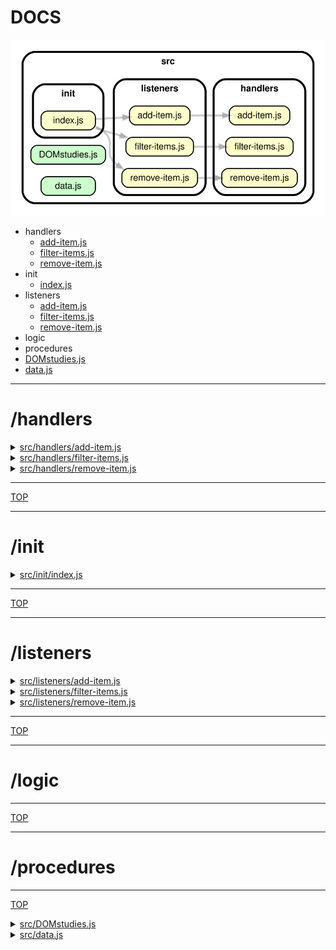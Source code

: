<!-- BEGIN TITLE -->

# DOCS

<!-- END TITLE -->

<!-- BEGIN TREE -->

![dependency graph](./dependency-graph.svg)

<!-- END TREE -->

<!-- BEGIN TOC -->

- handlers
  - [add-item.js](#srchandlersadd-itemjs)
  - [filter-items.js](#srchandlersfilter-itemsjs)
  - [remove-item.js](#srchandlersremove-itemjs)
- init
  - [index.js](#srcinitindexjs)
- listeners
  - [add-item.js](#srclistenersadd-itemjs)
  - [filter-items.js](#srclistenersfilter-itemsjs)
  - [remove-item.js](#srclistenersremove-itemjs)
- logic
- procedures
- [DOMstudies.js](#srcDOMstudiesjs)
- [data.js](#srcdatajs)

<!-- END TOC -->

<!-- BEGIN DOCS -->

---

# /handlers

<details><summary><a href="../src/handlers/add-item.js" id="srchandlersadd-itemjs">src/handlers/add-item.js</a></summary>

</details>

<details><summary><a href="../src/handlers/filter-items.js" id="srchandlersfilter-itemsjs">src/handlers/filter-items.js</a></summary>

</details>

<details><summary><a href="../src/handlers/remove-item.js" id="srchandlersremove-itemjs">src/handlers/remove-item.js</a></summary>

</details>

---

[TOP](#DOCS)

---

# /init

<details><summary><a href="../src/init/index.js" id="srcinitindexjs">src/init/index.js</a></summary>

</details>

---

[TOP](#DOCS)

---

# /listeners

<details><summary><a href="../src/listeners/add-item.js" id="srclistenersadd-itemjs">src/listeners/add-item.js</a></summary>

</details>

<details><summary><a href="../src/listeners/filter-items.js" id="srclistenersfilter-itemsjs">src/listeners/filter-items.js</a></summary>

</details>

<details><summary><a href="../src/listeners/remove-item.js" id="srclistenersremove-itemjs">src/listeners/remove-item.js</a></summary>

</details>

---

[TOP](#DOCS)

---

# /logic

---

[TOP](#DOCS)

---

# /procedures

---

[TOP](#DOCS)

<details><summary><a href="../src/DOMstudies.js" id="srcDOMstudiesjs">src/DOMstudies.js</a></summary>

</details>

<details><summary><a href="../src/data.js" id="srcdatajs">src/data.js</a></summary>

</details>

<!-- END DOCS -->
